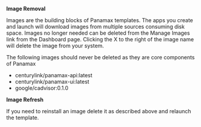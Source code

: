 **Image Removal**

Images are the building blocks of Panamax templates.  The apps you create and launch will download images from multiple sources consuming disk space. Images no longer needed can be deleted from the Manage Images link from the Dashboard page.  Clicking the X to the right of the image name will delete the image from your system.  

The following images should never be deleted as they are core components of Panamax
  - centurylink/panamax-api:latest
  - centurylink/panamax-ui:latest
  - google/cadvisor:0.1.0

**Image Refresh**

If you need to reinstall an image delete it as described above and relaunch the template.
